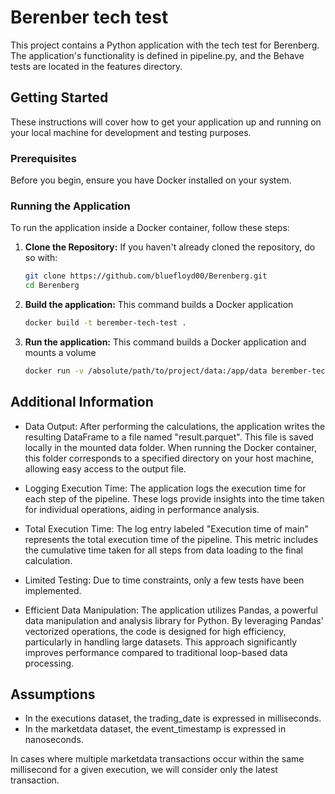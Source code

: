 # Berenber tech test
This project contains a Python application with the tech test for Berenberg. The application's functionality is defined in pipeline.py, and the Behave tests are located in the features directory.

## Getting Started
These instructions will cover how to get your application up and running on your local machine for development and testing purposes.

### Prerequisites
Before you begin, ensure you have Docker installed on your system.

### Running the Application

To run the application inside a Docker container, follow these steps:

1. **Clone the Repository:**
   If you haven't already cloned the repository, do so with:
   ```bash
   git clone https://github.com/bluefloyd00/Berenberg.git
   cd Berenberg
   ```


2. **Build the application:**
   This command builds a Docker application 
   ```bash
   docker build -t berember-tech-test .
   ```

3. **Run the application:**
   This command builds a Docker application and mounts a volume
   ```bash
   docker run -v /absolute/path/to/project/data:/app/data berember-tech-test
   ```


## Additional Information
- Data Output: After performing the calculations, the application writes the resulting DataFrame to a file named "result.parquet". This file is saved locally in the mounted data folder. When running the Docker container, this folder corresponds to a specified directory on your host machine, allowing easy access to the output file.

- Logging Execution Time: The application logs the execution time for each step of the pipeline. These logs provide insights into the time taken for individual operations, aiding in performance analysis.

- Total Execution Time: The log entry labeled "Execution time of main" represents the total execution time of the pipeline. This metric includes the cumulative time taken for all steps from data loading to the final calculation.

- Limited Testing: Due to time constraints, only a few tests have been implemented. 

- Efficient Data Manipulation: The application utilizes Pandas, a powerful data manipulation and analysis library for Python. By leveraging Pandas' vectorized operations, the code is designed for high efficiency, particularly in handling large datasets. This approach significantly improves performance compared to traditional loop-based data processing.

## Assumptions

- In the executions dataset, the trading_date is expressed in milliseconds.
- In the marketdata dataset, the event_timestamp is expressed in nanoseconds.

In cases where multiple marketdata transactions occur within the same millisecond for a given execution, we will consider only the latest transaction.
